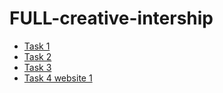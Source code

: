 # FULL-creative-intership

- [Task 1](https://kailashganesh.github.io/FULL-creative-intership/Task-1.html)
- [Task 2](https://kailashganesh.github.io/FULL-creative-intership/Task-2.html)
- [Task 3](https://kailashganesh.github.io/FULL-creative-intership/Task-3.html)
- [Task 4 website 1](https://kailashganesh.github.io/FULL-creative-intership/Task-4-ws-1)